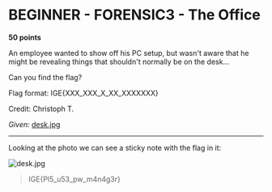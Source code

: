# BEGINNER - FORENSIC3 - The Office

**50 points**

An employee wanted to show off his PC setup, but wasn't aware that he might be revealing things that shouldn't normally be on the desk...

Can you find the flag?

Flag format: IGE{XXX_XXX_X_XX_XXXXXXX}

Credit: Christoph T.

_Given:_ [desk.jpg]()

___

Looking at the photo we can see a sticky note with the flag in it:

![desk.jpg]()

>IGE{Pl5_u53_pw_m4n4g3r}

